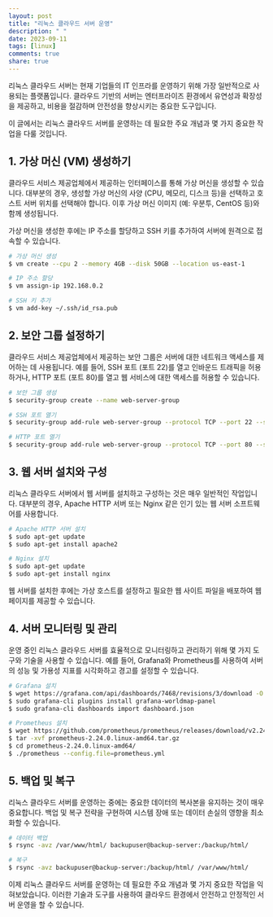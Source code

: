 ```yaml
---
layout: post
title: "리눅스 클라우드 서버 운영"
description: " "
date: 2023-09-11
tags: [linux]
comments: true
share: true
---
```


리눅스 클라우드 서버는 현재 기업들의 IT 인프라를 운영하기 위해 가장 일반적으로 사용되는 플랫폼입니다. 클라우드 기반의 서버는 엔터프라이즈 환경에서 유연성과 확장성을 제공하고, 비용을 절감하며 안전성을 향상시키는 중요한 도구입니다. 

이 글에서는 리눅스 클라우드 서버를 운영하는 데 필요한 주요 개념과 몇 가지 중요한 작업을 다룰 것입니다. 

## 1. 가상 머신 (VM) 생성하기

클라우드 서비스 제공업체에서 제공하는 인터페이스를 통해 가상 머신을 생성할 수 있습니다. 대부분의 경우, 생성할 가상 머신의 사양 (CPU, 메모리, 디스크 등)을 선택하고 호스트 서버 위치를 선택해야 합니다. 이후 가상 머신 이미지 (예: 우분투, CentOS 등)와 함께 생성됩니다.

가상 머신을 생성한 후에는 IP 주소를 할당하고 SSH 키를 추가하여 서버에 원격으로 접속할 수 있습니다.

```bash
# 가상 머신 생성
$ vm create --cpu 2 --memory 4GB --disk 50GB --location us-east-1

# IP 주소 할당
$ vm assign-ip 192.168.0.2

# SSH 키 추가
$ vm add-key ~/.ssh/id_rsa.pub
```

## 2. 보안 그룹 설정하기

클라우드 서비스 제공업체에서 제공하는 보안 그룹은 서버에 대한 네트워크 액세스를 제어하는 데 사용됩니다. 예를 들어, SSH 포트 (포트 22)를 열고 인바운드 트래픽을 허용하거나, HTTP 포트 (포트 80)를 열고 웹 서비스에 대한 액세스를 허용할 수 있습니다.

```bash
# 보안 그룹 생성
$ security-group create --name web-server-group

# SSH 포트 열기
$ security-group add-rule web-server-group --protocol TCP --port 22 --source 0.0.0.0/0

# HTTP 포트 열기
$ security-group add-rule web-server-group --protocol TCP --port 80 --source 0.0.0.0/0
```

## 3. 웹 서버 설치와 구성

리눅스 클라우드 서버에서 웹 서버를 설치하고 구성하는 것은 매우 일반적인 작업입니다. 대부분의 경우, Apache HTTP 서버 또는 Nginx 같은 인기 있는 웹 서버 소프트웨어를 사용합니다.

```bash
# Apache HTTP 서버 설치
$ sudo apt-get update
$ sudo apt-get install apache2

# Nginx 설치
$ sudo apt-get update
$ sudo apt-get install nginx
```

웹 서버를 설치한 후에는 가상 호스트를 설정하고 필요한 웹 사이트 파일을 배포하여 웹 페이지를 제공할 수 있습니다.

## 4. 서버 모니터링 및 관리

운영 중인 리눅스 클라우드 서버를 효율적으로 모니터링하고 관리하기 위해 몇 가지 도구와 기술을 사용할 수 있습니다. 예를 들어, Grafana와 Prometheus를 사용하여 서버의 성능 및 가용성 지표를 시각화하고 경고를 설정할 수 있습니다.

```bash
# Grafana 설치
$ wget https://grafana.com/api/dashboards/7468/revisions/3/download -O dashboard.json
$ sudo grafana-cli plugins install grafana-worldmap-panel
$ sudo grafana-cli dashboards import dashboard.json

# Prometheus 설치
$ wget https://github.com/prometheus/prometheus/releases/download/v2.24.0/prometheus-2.24.0.linux-amd64.tar.gz
$ tar -xvf prometheus-2.24.0.linux-amd64.tar.gz
$ cd prometheus-2.24.0.linux-amd64/
$ ./prometheus --config.file=prometheus.yml
```

## 5. 백업 및 복구

리눅스 클라우드 서버를 운영하는 중에는 중요한 데이터의 복사본을 유지하는 것이 매우 중요합니다. 백업 및 복구 전략을 구현하여 시스템 장애 또는 데이터 손실의 영향을 최소화할 수 있습니다.

```bash
# 데이터 백업
$ rsync -avz /var/www/html/ backupuser@backup-server:/backup/html/

# 복구
$ rsync -avz backupuser@backup-server:/backup/html/ /var/www/html/
```

이제 리눅스 클라우드 서버를 운영하는 데 필요한 주요 개념과 몇 가지 중요한 작업을 익혀보았습니다. 이러한 기술과 도구를 사용하여 클라우드 환경에서 안전하고 안정적인 서버 운영을 할 수 있습니다.
